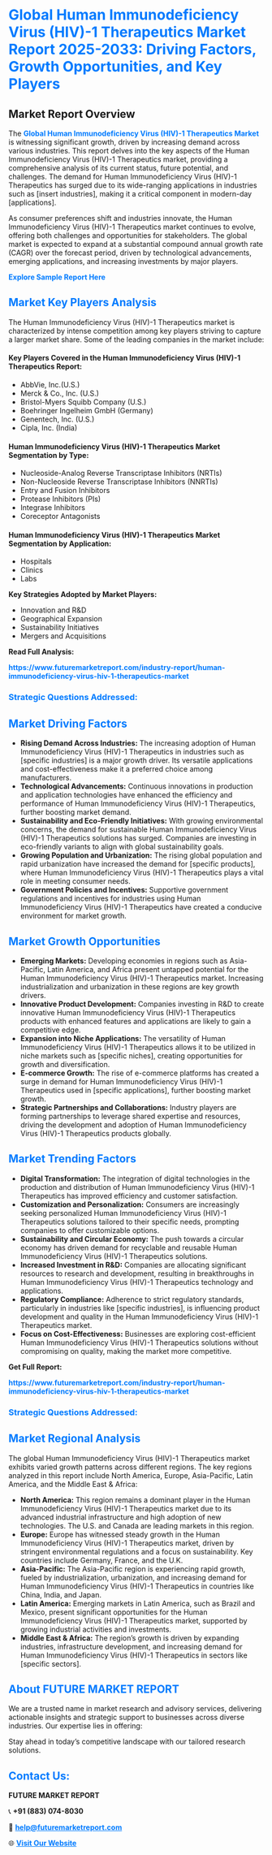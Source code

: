 <h1 style="color: #007BFF;">Global Human Immunodeficiency Virus (HIV)-1 Therapeutics Market Report 2025-2033: Driving Factors, Growth Opportunities, and Key Players</h1>

<section id="overview">
<h2>Market Report Overview</h2>
<p>The <a href="https://www.futuremarketreport.com/industry-report/human-immunodeficiency-virus-hiv-1-therapeutics-market" style="color: #007BFF; text-decoration: none;"><strong>Global Human Immunodeficiency Virus (HIV)-1 Therapeutics Market</strong></a> is witnessing significant growth, driven by increasing demand across various industries. This report delves into the key aspects of the Human Immunodeficiency Virus (HIV)-1 Therapeutics market, providing a comprehensive analysis of its current status, future potential, and challenges. The demand for Human Immunodeficiency Virus (HIV)-1 Therapeutics has surged due to its wide-ranging applications in industries such as [insert industries], making it a critical component in modern-day [applications].</p>
<p>As consumer preferences shift and industries innovate, the Human Immunodeficiency Virus (HIV)-1 Therapeutics market continues to evolve, offering both challenges and opportunities for stakeholders. The global market is expected to expand at a substantial compound annual growth rate (CAGR) over the forecast period, driven by technological advancements, emerging applications, and increasing investments by major players.</p>
</section>

<section id="overview">
<p><a href="https://www.futuremarketreport.com/request-sample/reportId=60574" style="color: #007BFF; text-decoration: none;"><strong>Explore Sample Report Here</strong></a></p>
</section>

<section id="key-players">
<h2 style="color: #007BFF;">Market Key Players Analysis</h2>
<p>The Human Immunodeficiency Virus (HIV)-1 Therapeutics market is characterized by intense competition among key players striving to capture a larger market share. Some of the leading companies in the market include:</p>
<h4>Key Players Covered in the Human Immunodeficiency Virus (HIV)-1 Therapeutics Report:</h4>
<ul><li>AbbVie, Inc.(U.S.)</li><li>Merck &amp; Co., Inc. (U.S.)</li><li>Bristol-Myers Squibb Company (U.S.)</li><li>Boehringer Ingelheim GmbH (Germany)</li><li>Genentech, Inc. (U.S.)</li><li>Cipla, Inc. (India)</li></ul>
<h4>Human Immunodeficiency Virus (HIV)-1 Therapeutics Market Segmentation by Type:</h4>
<ul><li>Nucleoside-Analog Reverse Transcriptase Inhibitors (NRTIs)</li><li>Non-Nucleoside Reverse Transcriptase Inhibitors (NNRTIs)</li><li>Entry and Fusion Inhibitors</li><li>Protease Inhibitors (PIs)</li><li>Integrase Inhibitors</li><li>Coreceptor Antagonists</li></ul>

<h4>Human Immunodeficiency Virus (HIV)-1 Therapeutics Market Segmentation by Application:</h4>
<ul><li>Hospitals</li><li>Clinics</li><li>Labs</li></ul>
<p><strong>Key Strategies Adopted by Market Players:</strong></p>
<ul>
<li>Innovation and R&D</li>
<li>Geographical Expansion</li>
<li>Sustainability Initiatives</li>
<li>Mergers and Acquisitions</li>
</ul>
</section>

<section>
<p><strong>Read Full Analysis: </strong></p><a href="https://www.futuremarketreport.com/industry-report/human-immunodeficiency-virus-hiv-1-therapeutics-market" style="color: #007BFF; text-decoration: none;"><strong>https://www.futuremarketreport.com/industry-report/human-immunodeficiency-virus-hiv-1-therapeutics-market</strong></a>
<h3 style="color: #007BFF;">Strategic Questions Addressed:</h3>
</section>

<section id="driving-factors">
<h2 style="color: #007BFF;">Market Driving Factors</h2>
<ul>
<li><strong>Rising Demand Across Industries:</strong> The increasing adoption of Human Immunodeficiency Virus (HIV)-1 Therapeutics in industries such as [specific industries] is a major growth driver. Its versatile applications and cost-effectiveness make it a preferred choice among manufacturers.</li>
<li><strong>Technological Advancements:</strong> Continuous innovations in production and application technologies have enhanced the efficiency and performance of Human Immunodeficiency Virus (HIV)-1 Therapeutics, further boosting market demand.</li>
<li><strong>Sustainability and Eco-Friendly Initiatives:</strong> With growing environmental concerns, the demand for sustainable Human Immunodeficiency Virus (HIV)-1 Therapeutics solutions has surged. Companies are investing in eco-friendly variants to align with global sustainability goals.</li>
<li><strong>Growing Population and Urbanization:</strong> The rising global population and rapid urbanization have increased the demand for [specific products], where Human Immunodeficiency Virus (HIV)-1 Therapeutics plays a vital role in meeting consumer needs.</li>
<li><strong>Government Policies and Incentives:</strong> Supportive government regulations and incentives for industries using Human Immunodeficiency Virus (HIV)-1 Therapeutics have created a conducive environment for market growth.</li>
</ul>
</section>

<section id="growth-opportunities">
<h2 style="color: #007BFF;">Market Growth Opportunities</h2>
<ul>
<li><strong>Emerging Markets:</strong> Developing economies in regions such as Asia-Pacific, Latin America, and Africa present untapped potential for the Human Immunodeficiency Virus (HIV)-1 Therapeutics market. Increasing industrialization and urbanization in these regions are key growth drivers.</li>
<li><strong>Innovative Product Development:</strong> Companies investing in R&D to create innovative Human Immunodeficiency Virus (HIV)-1 Therapeutics products with enhanced features and applications are likely to gain a competitive edge.</li>
<li><strong>Expansion into Niche Applications:</strong> The versatility of Human Immunodeficiency Virus (HIV)-1 Therapeutics allows it to be utilized in niche markets such as [specific niches], creating opportunities for growth and diversification.</li>
<li><strong>E-commerce Growth:</strong> The rise of e-commerce platforms has created a surge in demand for Human Immunodeficiency Virus (HIV)-1 Therapeutics used in [specific applications], further boosting market growth.</li>
<li><strong>Strategic Partnerships and Collaborations:</strong> Industry players are forming partnerships to leverage shared expertise and resources, driving the development and adoption of Human Immunodeficiency Virus (HIV)-1 Therapeutics products globally.</li>
</ul>
</section>

<section id="trending-factors">
<h2 style="color: #007BFF;">Market Trending Factors</h2>
<ul>
<li><strong>Digital Transformation:</strong> The integration of digital technologies in the production and distribution of Human Immunodeficiency Virus (HIV)-1 Therapeutics has improved efficiency and customer satisfaction.</li>
<li><strong>Customization and Personalization:</strong> Consumers are increasingly seeking personalized Human Immunodeficiency Virus (HIV)-1 Therapeutics solutions tailored to their specific needs, prompting companies to offer customizable options.</li>
<li><strong>Sustainability and Circular Economy:</strong> The push towards a circular economy has driven demand for recyclable and reusable Human Immunodeficiency Virus (HIV)-1 Therapeutics solutions.</li>
<li><strong>Increased Investment in R&D:</strong> Companies are allocating significant resources to research and development, resulting in breakthroughs in Human Immunodeficiency Virus (HIV)-1 Therapeutics technology and applications.</li>
<li><strong>Regulatory Compliance:</strong> Adherence to strict regulatory standards, particularly in industries like [specific industries], is influencing product development and quality in the Human Immunodeficiency Virus (HIV)-1 Therapeutics market.</li>
<li><strong>Focus on Cost-Effectiveness:</strong> Businesses are exploring cost-efficient Human Immunodeficiency Virus (HIV)-1 Therapeutics solutions without compromising on quality, making the market more competitive.</li>
</ul>
</section>

<section>
<p><strong>Get Full Report: </strong></p><a href="https://www.futuremarketreport.com/industry-report/human-immunodeficiency-virus-hiv-1-therapeutics-market" style="color: #007BFF; text-decoration: none;"><strong>https://www.futuremarketreport.com/industry-report/human-immunodeficiency-virus-hiv-1-therapeutics-market</strong></a>
<h3 style="color: #007BFF;">Strategic Questions Addressed:</h3>
</section>


<section id="regional-analysis">
<h2 style="color: #007BFF;">Market Regional Analysis</h2>
<p>The global Human Immunodeficiency Virus (HIV)-1 Therapeutics market exhibits varied growth patterns across different regions. The key regions analyzed in this report include North America, Europe, Asia-Pacific, Latin America, and the Middle East & Africa:</p>
<ul>
<li><strong>North America:</strong> This region remains a dominant player in the Human Immunodeficiency Virus (HIV)-1 Therapeutics market due to its advanced industrial infrastructure and high adoption of new technologies. The U.S. and Canada are leading markets in this region.</li>
<li><strong>Europe:</strong> Europe has witnessed steady growth in the Human Immunodeficiency Virus (HIV)-1 Therapeutics market, driven by stringent environmental regulations and a focus on sustainability. Key countries include Germany, France, and the U.K.</li>
<li><strong>Asia-Pacific:</strong> The Asia-Pacific region is experiencing rapid growth, fueled by industrialization, urbanization, and increasing demand for Human Immunodeficiency Virus (HIV)-1 Therapeutics in countries like China, India, and Japan.</li>
<li><strong>Latin America:</strong> Emerging markets in Latin America, such as Brazil and Mexico, present significant opportunities for the Human Immunodeficiency Virus (HIV)-1 Therapeutics market, supported by growing industrial activities and investments.</li>
<li><strong>Middle East & Africa:</strong> The region’s growth is driven by expanding industries, infrastructure development, and increasing demand for Human Immunodeficiency Virus (HIV)-1 Therapeutics in sectors like [specific sectors].</li>
</ul>
</section>

<footer>
<h2 style="color: #007BFF;">About FUTURE MARKET REPORT</h2>
<p>We are a trusted name in market research and advisory services, delivering actionable insights and strategic support to businesses across diverse industries. Our expertise lies in offering:</p>

<p>Stay ahead in today’s competitive landscape with our tailored research solutions.</p>

<h2 style="color: #007BFF;">Contact Us:</h2>
<p><strong>FUTURE MARKET REPORT</strong></p>
<p>📞 <strong>+91 (883) 074-8030</strong></p>
<p>📧 <strong><a href="mailto:help@futuremarketreport.com" style="color: #007BFF;">help@futuremarketreport.com</a></strong></p>
<p>🌐 <strong><a href="https://www.futuremarketreport.com/" style="color: #007BFF;">Visit Our Website</a></strong></p>
</footer>
